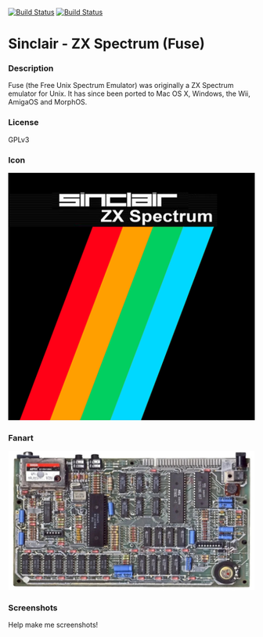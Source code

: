 [![Build Status](https://travis-ci.org/kodi-game/game.libretro.fuse.svg?branch=master)](https://travis-ci.org/kodi-game/game.libretro.fuse)
[![Build Status](https://ci.appveyor.com/api/projects/status/github/kodi-game/game.libretro.fuse?svg=true)](https://ci.appveyor.com/project/kodi-game/game-libretro-fuse)

# Sinclair - ZX Spectrum (Fuse)

### Description

Fuse (the Free Unix Spectrum Emulator) was originally a ZX Spectrum emulator for Unix. It has since been ported to Mac OS X, Windows, the Wii, AmigaOS and MorphOS.

### License

GPLv3

### Icon

![Sinclair - ZX Spectrum (Fuse) icon](game.libretro.fuse/resources/icon.png)

### Fanart

![Sinclair - ZX Spectrum (Fuse) fanart](game.libretro.fuse/resources/fanart.jpg)

### Screenshots

Help make me screenshots!
